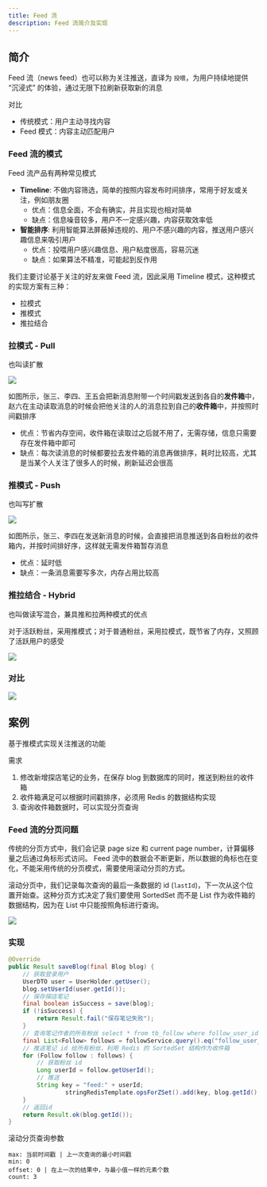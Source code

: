 ```yaml
---
title: Feed 流
description: Feed 流简介及实现
---
```


## 简介

Feed 流（news feed）也可以称为关注推送，直译为 `投喂`，为用户持续地提供 “沉浸式” 的体验，通过无限下拉刷新获取新的消息

对比

- 传统模式：用户主动寻找内容
- Feed 模式：内容主动匹配用户

### Feed 流的模式

Feed 流产品有两种常见模式

- **Timeline**: 不做内容筛选，简单的按照内容发布时间排序，常用于好友或关注，例如朋友圈
  - 优点：信息全面，不会有确实，并且实现也相对简单
  - 缺点：信息噪音较多，用户不一定感兴趣，内容获取效率低
- **智能排序**: 利用智能算法屏蔽掉违规的、用户不感兴趣的内容，推送用户感兴趣信息来吸引用户
  - 优点：投喂用户感兴趣信息、用户粘度很高，容易沉迷
  - 缺点：如果算法不精准，可能起到反作用

我们主要讨论基于关注的好友来做 Feed 流，因此采用 Timeline 模式，这种模式的实现方案有三种：

- 拉模式
- 推模式
- 推拉结合

### 拉模式 - Pull

也叫读扩散

![](/images/system/news-feed/pull.png)

如图所示，张三、李四、王五会把新消息附带一个时间戳发送到各自的**发件箱**中，赵六在主动读取消息的时候会把他关注的人的消息拉到自己的**收件箱**中，并按照时间戳排序

- 优点：节省内存空间，收件箱在读取过之后就不用了，无需存储，信息只需要存在发件箱中即可
- 缺点：每次读消息的时候都要拉去发件箱的消息再做排序，耗时比较高，尤其是当某个人关注了很多人的时候，刷新延迟会很高

### 推模式 - Push

也叫写扩散

![](/images/system/news-feed/push.png)

如图所示，张三、李四在发送新消息的时候，会直接把消息推送到各自粉丝的收件箱内，并按时间排好序，这样就无需发件箱暂存消息

- 优点：延时低
- 缺点：一条消息需要写多次，内存占用比较高

### 推拉结合 - Hybrid

也叫做读写混合，兼具推和拉两种模式的优点

对于活跃粉丝，采用推模式；对于普通粉丝，采用拉模式，既节省了内存，又照顾了活跃用户的感受

![](/images/system/news-feed/hybrid.png)

### 对比

![](/images/system/news-feed/compare.png)

## 案例

基于推模式实现关注推送的功能

需求

1. 修改新增探店笔记的业务，在保存 blog 到数据库的同时，推送到粉丝的收件箱
2. 收件箱满足可以根据时间戳排序，必须用 Redis 的数据结构实现
3. 查询收件箱数据时，可以实现分页查询

### Feed 流的分页问题

传统的分页方式中，我们会记录 page size 和 current page number，计算偏移量之后通过角标形式访问。 Feed 流中的数据会不断更新，所以数据的角标也在变化，不能采用传统的分页模式，需要使用滚动分页的方式。

滚动分页中，我们记录每次查询的最后一条数据的 id (`lastId`)，下一次从这个位置开始查。这种分页方式决定了我们要使用 SortedSet 而不是 List 作为收件箱的数据结构，因为在 List 中只能按照角标进行查询。

![](/images/system/news-feed/pagination.png)

### 实现

```java
@Override
public Result saveBlog(final Blog blog) {
    // 获取登录用户
    UserDTO user = UserHolder.getUser();
    blog.setUserId(user.getId());
    // 保存探店笔记
    final boolean isSuccess = save(blog);
    if (!isSuccess) {
        return Result.fail("保存笔记失败");
    }
    // 查询笔记作者的所有粉丝 select * from tb_follow where follow_user_id = ?
    final List<Follow> follows = followService.query().eq("follow_user_id", user.getId()).list();
    // 推送笔记 id 给所有粉丝，利用 Redis 的 SortedSet 结构作为收件箱
    for (Follow follow : follows) {
        // 获取粉丝 id
        Long userId = follow.getUserId();
        // 推送
        String key = "feed:" + userId;
                stringRedisTemplate.opsForZSet().add(key, blog.getId().toString(), System.currentTimeMillis());
    }
    // 返回id
    return Result.ok(blog.getId());
}
```

滚动分页查询参数

```text
max: 当前时间戳 | 上一次查询的最小时间戳
min: 0
offset: 0 | 在上一次的结果中，与最小值一样的元素个数
count: 3
```

